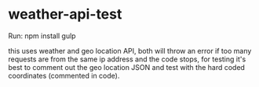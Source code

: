 # weather-api-test

Run:
npm install 
gulp

this uses weather and geo location API, both will throw an error if too many requests are from the same ip address and the code stops, for testing it's best to comment out the geo location JSON and test with the hard coded coordinates (commented in code).
